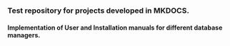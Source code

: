 ### Test repository for projects developed in MKDOCS.

#### Implementation of User and Installation manuals for different database managers.
